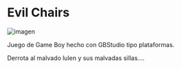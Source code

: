 # Evil Chairs

![imagen](https://github.com/user-attachments/assets/4abcbe9e-4224-46d9-9048-14f394340bda)


Juego de Game Boy hecho con GBStudio tipo plataformas. 

Derrota al malvado lulen y sus malvadas sillas....
